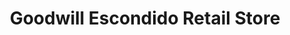 ---
title: "Goodwill Escondido Retail Store"
url: /escondido/goodwill-escondido-retail-store/
shop: Gebrauchtwaren
---